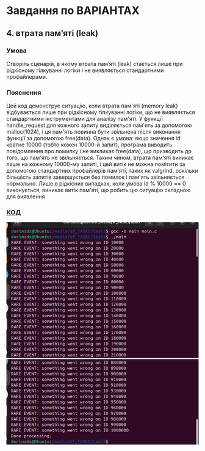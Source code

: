 # Завдання по ВАРІАНТАХ
## 4. втрата пам’яті (leak)
### Умова 
Створіть сценарій, в якому втрата пам’яті (leak) стається лише при рідкісному гілкуванні логіки і не виявляється стандартними профайлерами.
### Пояснення 
Цей код демонструє ситуацію, коли втрата пам'яті (memory leak) відбувається лише при рідкісному гілкуванні логіки, що не виявляється стандартними інструментами для аналізу пам'яті.
У функції handle_request для кожного запиту виділяється пам'ять за допомогою malloc(1024), і ця пам'ять повинна бути звільнена після виконання функції за допомогою free(data). Однак є умова: якщо значення id кратне 10000 (тобто кожен 10000-й запит), програма виводить повідомлення про помилку і не викликає free(data), що призводить до того, що пам'ять не звільняється.
Таким чином, втрата пам'яті виникає лише на кожному 10000-му запиті, і цей витік не можна помітити за допомогою стандартних профайлерів пам'яті, таких як valgrind, оскільки більшість запитів завершується без помилок і пам'ять звільняється нормально. Лише в рідкісних випадках, коли умова id % 10000 == 0 виконується, виникає витік пам'яті, що робить цю ситуацію складною для виявлення

### [КОД](main.c)<br>
![](Screenshot%20from%202025-04-12%2020-14-12.png)
![](Screenshot%20from%202025-04-12%2020-15-08.png)
